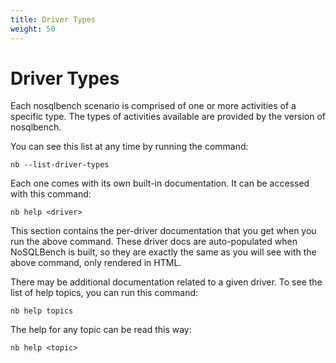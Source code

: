 ```yaml
---
title: Driver Types
weight: 50
---
```


# Driver Types

Each nosqlbench scenario is comprised of one or more activities of a specific type. The types of activities available
are provided by the version of nosqlbench.

You can see this list at any time by running the command:

    nb --list-driver-types

Each one comes with its own built-in documentation. It can be accessed with this command:

    nb help <driver>

This section contains the per-driver documentation that you get when you run the above command. These driver docs are
auto-populated when NoSQLBench is built, so they are exactly the same as you will see with the above command, only
rendered in HTML.

There may be additional documentation related to a given driver. To see the list of help topics, you
can run this command:

    nb help topics

The help for any topic can be read this way:

    nb help <topic>
